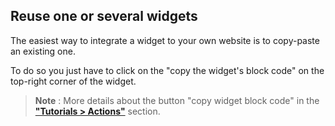 
## Reuse one or several widgets

The easiest way to integrate a widget to your own website is to copy-paste an existing one.

To do so you just have to click on the "copy the widget's block code" on the top-right corner of the widget.

> **Note** : More details about the button "copy widget block code" in the **["Tutorials > Actions"](/docs-widgets-overview)** section.
